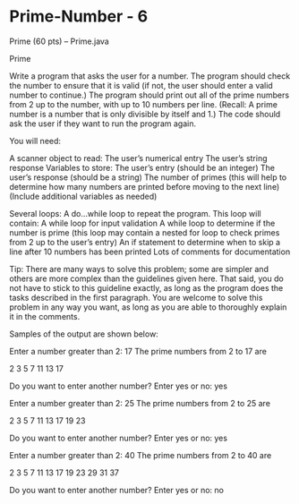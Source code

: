 # Prime-Number - 6

Prime (60 pts) – Prime.java
 

Prime

 

Write a program that asks the user for a number. The program should check the number to ensure that it is valid (if not, the user should enter a valid number to continue.)  The program should print out all of the prime numbers from 2 up to the number, with up to 10 numbers per line. (Recall: A prime number is a number that is only divisible by itself and 1.) The code should ask the user if they want to run the program again.

 

You will need:

 

A scanner object to read:
The user’s numerical entry
The user’s string response
Variables to store:
The user’s entry (should be an integer)
The user’s response (should be a string)
The number of primes (this will help to determine how many numbers are printed before moving to the next line)
(Include additional variables as needed)

Several loops:
A do…while loop to repeat the program. This loop will contain:
A while loop for input validation
A while loop to determine if the number is prime (this loop may contain a nested for loop to check primes from 2 up to the user’s entry)
An if statement to determine when to skip a line after 10 numbers has been printed
Lots of comments for documentation
 

Tip: There are many ways to solve this problem; some are simpler and others are more complex than the guidelines given here. That said, you do not have to stick to this guideline exactly, as long as the program does the tasks described in the first paragraph. You are welcome to solve this problem in any way you want, as long as you are able to thoroughly explain it in the comments.

 

 

 

 

Samples of the output are shown below:

 

Enter a number greater than 2: 17
The prime numbers from 2 to 17 are 

2 3 5 7 11 13 17 

Do you want to enter another number?
Enter yes or no: yes

Enter a number greater than 2: 25
The prime numbers from 2 to 25 are 

2 3 5 7 11 13 17 19 23 

Do you want to enter another number?
Enter yes or no: yes

Enter a number greater than 2: 40
The prime numbers from 2 to 40 are 

2 3 5 7 11 13 17 19 23 29
31 37 

Do you want to enter another number?
Enter yes or no: no
 
